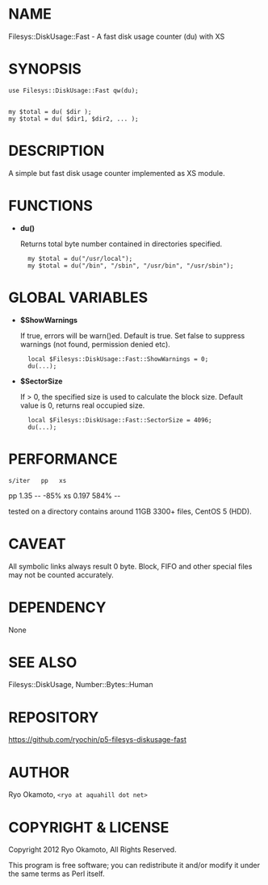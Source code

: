 # NAME

Filesys::DiskUsage::Fast - A fast disk usage counter (du) with XS

# SYNOPSIS

    use Filesys::DiskUsage::Fast qw(du);
    

    my $total = du( $dir );
    my $total = du( $dir1, $dir2, ... );

# DESCRIPTION

A simple but fast disk usage counter implemented as XS module.

# FUNCTIONS

- __du()__

    Returns total byte number contained in directories specified.

        my $total = du("/usr/local");
        my $total = du("/bin", "/sbin", "/usr/bin", "/usr/sbin");

# GLOBAL VARIABLES

- __$ShowWarnings__

    If true, errors will be warn()ed. Default is true.
    Set false to suppress warnings (not found, permission denied etc).

        local $Filesys::DiskUsage::Fast::ShowWarnings = 0;
        du(...);

- __$SectorSize__

    If > 0, the specified size is used to calculate the block size.
    Default value is 0, returns real occupied size.

        local $Filesys::DiskUsage::Fast::SectorSize = 4096;
        du(...);

# PERFORMANCE

    s/iter   pp   xs
 pp   1.35   -- -85%
 xs  0.197 584%   --

tested on a directory contains around 11GB 3300+ files, CentOS 5 (HDD).

# CAVEAT

All symbolic links always result 0 byte. Block, FIFO and other special files may not be counted accurately.

# DEPENDENCY

None

# SEE ALSO

Filesys::DiskUsage, Number::Bytes::Human

# REPOSITORY

https://github.com/ryochin/p5-filesys-diskusage-fast

# AUTHOR

Ryo Okamoto, `<ryo at aquahill dot net>`

# COPYRIGHT & LICENSE

Copyright 2012 Ryo Okamoto, All Rights Reserved.

This program is free software; you can redistribute it and/or modify it
under the same terms as Perl itself.
